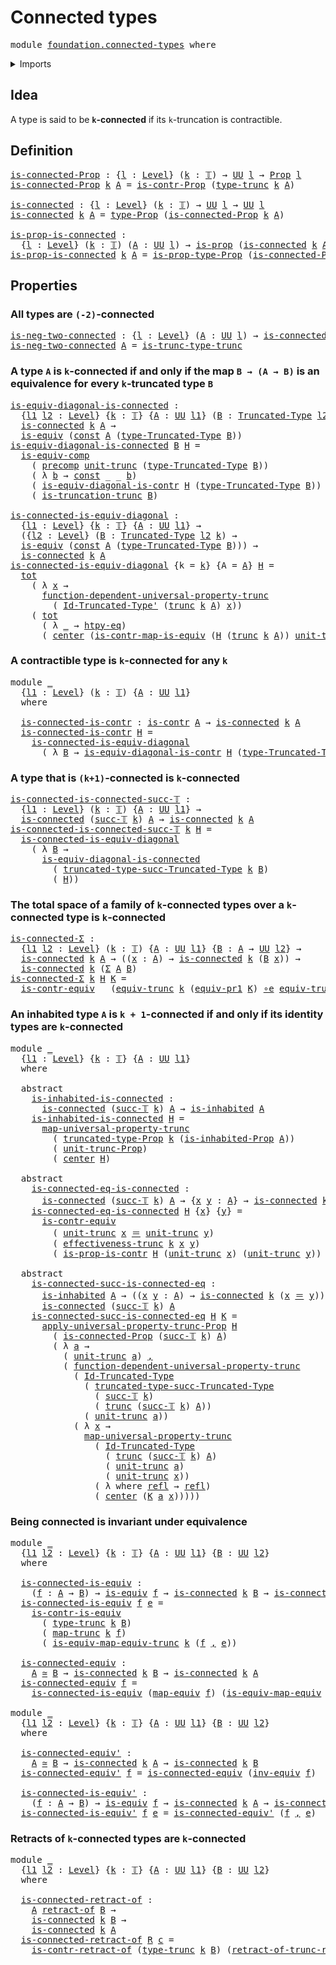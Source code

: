 # Connected types

<pre class="Agda"><a id="28" class="Keyword">module</a> <a id="35" href="foundation.connected-types.html" class="Module">foundation.connected-types</a> <a id="62" class="Keyword">where</a>
</pre>
<details><summary>Imports</summary>

<pre class="Agda"><a id="118" class="Keyword">open</a> <a id="123" class="Keyword">import</a> <a id="130" href="foundation.contractible-types.html" class="Module">foundation.contractible-types</a>
<a id="160" class="Keyword">open</a> <a id="165" class="Keyword">import</a> <a id="172" href="foundation.dependent-pair-types.html" class="Module">foundation.dependent-pair-types</a>
<a id="204" class="Keyword">open</a> <a id="209" class="Keyword">import</a> <a id="216" href="foundation.functoriality-truncation.html" class="Module">foundation.functoriality-truncation</a>
<a id="252" class="Keyword">open</a> <a id="257" class="Keyword">import</a> <a id="264" href="foundation.inhabited-types.html" class="Module">foundation.inhabited-types</a>
<a id="291" class="Keyword">open</a> <a id="296" class="Keyword">import</a> <a id="303" href="foundation.propositional-truncations.html" class="Module">foundation.propositional-truncations</a>
<a id="340" class="Keyword">open</a> <a id="345" class="Keyword">import</a> <a id="352" href="foundation.propositions.html" class="Module">foundation.propositions</a>
<a id="376" class="Keyword">open</a> <a id="381" class="Keyword">import</a> <a id="388" href="foundation.retracts-of-types.html" class="Module">foundation.retracts-of-types</a>
<a id="417" class="Keyword">open</a> <a id="422" class="Keyword">import</a> <a id="429" href="foundation.truncations.html" class="Module">foundation.truncations</a>
<a id="452" class="Keyword">open</a> <a id="457" class="Keyword">import</a> <a id="464" href="foundation.type-arithmetic-dependent-pair-types.html" class="Module">foundation.type-arithmetic-dependent-pair-types</a>
<a id="512" class="Keyword">open</a> <a id="517" class="Keyword">import</a> <a id="524" href="foundation.universe-levels.html" class="Module">foundation.universe-levels</a>

<a id="552" class="Keyword">open</a> <a id="557" class="Keyword">import</a> <a id="564" href="foundation-core.constant-maps.html" class="Module">foundation-core.constant-maps</a>
<a id="594" class="Keyword">open</a> <a id="599" class="Keyword">import</a> <a id="606" href="foundation-core.contractible-maps.html" class="Module">foundation-core.contractible-maps</a>
<a id="640" class="Keyword">open</a> <a id="645" class="Keyword">import</a> <a id="652" href="foundation-core.equivalences.html" class="Module">foundation-core.equivalences</a>
<a id="681" class="Keyword">open</a> <a id="686" class="Keyword">import</a> <a id="693" href="foundation-core.function-extensionality.html" class="Module">foundation-core.function-extensionality</a>
<a id="733" class="Keyword">open</a> <a id="738" class="Keyword">import</a> <a id="745" href="foundation-core.functoriality-dependent-pair-types.html" class="Module">foundation-core.functoriality-dependent-pair-types</a>
<a id="796" class="Keyword">open</a> <a id="801" class="Keyword">import</a> <a id="808" href="foundation-core.identity-types.html" class="Module">foundation-core.identity-types</a>
<a id="839" class="Keyword">open</a> <a id="844" class="Keyword">import</a> <a id="851" href="foundation-core.precomposition-functions.html" class="Module">foundation-core.precomposition-functions</a>
<a id="892" class="Keyword">open</a> <a id="897" class="Keyword">import</a> <a id="904" href="foundation-core.truncated-types.html" class="Module">foundation-core.truncated-types</a>
<a id="936" class="Keyword">open</a> <a id="941" class="Keyword">import</a> <a id="948" href="foundation-core.truncation-levels.html" class="Module">foundation-core.truncation-levels</a>
</pre>
</details>

## Idea

A type is said to be **`k`-connected** if its `k`-truncation is contractible.

## Definition

<pre class="Agda"><a id="is-connected-Prop"></a><a id="1110" href="foundation.connected-types.html#1110" class="Function">is-connected-Prop</a> <a id="1128" class="Symbol">:</a> <a id="1130" class="Symbol">{</a><a id="1131" href="foundation.connected-types.html#1131" class="Bound">l</a> <a id="1133" class="Symbol">:</a> <a id="1135" href="Agda.Primitive.html#742" class="Postulate">Level</a><a id="1140" class="Symbol">}</a> <a id="1142" class="Symbol">(</a><a id="1143" href="foundation.connected-types.html#1143" class="Bound">k</a> <a id="1145" class="Symbol">:</a> <a id="1147" href="foundation-core.truncation-levels.html#521" class="Datatype">𝕋</a><a id="1148" class="Symbol">)</a> <a id="1150" class="Symbol">→</a> <a id="1152" href="Agda.Primitive.html#388" class="Primitive">UU</a> <a id="1155" href="foundation.connected-types.html#1131" class="Bound">l</a> <a id="1157" class="Symbol">→</a> <a id="1159" href="foundation-core.propositions.html#949" class="Function">Prop</a> <a id="1164" href="foundation.connected-types.html#1131" class="Bound">l</a>
<a id="1166" href="foundation.connected-types.html#1110" class="Function">is-connected-Prop</a> <a id="1184" href="foundation.connected-types.html#1184" class="Bound">k</a> <a id="1186" href="foundation.connected-types.html#1186" class="Bound">A</a> <a id="1188" class="Symbol">=</a> <a id="1190" href="foundation.contractible-types.html#972" class="Function">is-contr-Prop</a> <a id="1204" class="Symbol">(</a><a id="1205" href="foundation.truncations.html#1295" class="Postulate">type-trunc</a> <a id="1216" href="foundation.connected-types.html#1184" class="Bound">k</a> <a id="1218" href="foundation.connected-types.html#1186" class="Bound">A</a><a id="1219" class="Symbol">)</a>

<a id="is-connected"></a><a id="1222" href="foundation.connected-types.html#1222" class="Function">is-connected</a> <a id="1235" class="Symbol">:</a> <a id="1237" class="Symbol">{</a><a id="1238" href="foundation.connected-types.html#1238" class="Bound">l</a> <a id="1240" class="Symbol">:</a> <a id="1242" href="Agda.Primitive.html#742" class="Postulate">Level</a><a id="1247" class="Symbol">}</a> <a id="1249" class="Symbol">(</a><a id="1250" href="foundation.connected-types.html#1250" class="Bound">k</a> <a id="1252" class="Symbol">:</a> <a id="1254" href="foundation-core.truncation-levels.html#521" class="Datatype">𝕋</a><a id="1255" class="Symbol">)</a> <a id="1257" class="Symbol">→</a> <a id="1259" href="Agda.Primitive.html#388" class="Primitive">UU</a> <a id="1262" href="foundation.connected-types.html#1238" class="Bound">l</a> <a id="1264" class="Symbol">→</a> <a id="1266" href="Agda.Primitive.html#388" class="Primitive">UU</a> <a id="1269" href="foundation.connected-types.html#1238" class="Bound">l</a>
<a id="1271" href="foundation.connected-types.html#1222" class="Function">is-connected</a> <a id="1284" href="foundation.connected-types.html#1284" class="Bound">k</a> <a id="1286" href="foundation.connected-types.html#1286" class="Bound">A</a> <a id="1288" class="Symbol">=</a> <a id="1290" href="foundation-core.propositions.html#1045" class="Function">type-Prop</a> <a id="1300" class="Symbol">(</a><a id="1301" href="foundation.connected-types.html#1110" class="Function">is-connected-Prop</a> <a id="1319" href="foundation.connected-types.html#1284" class="Bound">k</a> <a id="1321" href="foundation.connected-types.html#1286" class="Bound">A</a><a id="1322" class="Symbol">)</a>

<a id="is-prop-is-connected"></a><a id="1325" href="foundation.connected-types.html#1325" class="Function">is-prop-is-connected</a> <a id="1346" class="Symbol">:</a>
  <a id="1350" class="Symbol">{</a><a id="1351" href="foundation.connected-types.html#1351" class="Bound">l</a> <a id="1353" class="Symbol">:</a> <a id="1355" href="Agda.Primitive.html#742" class="Postulate">Level</a><a id="1360" class="Symbol">}</a> <a id="1362" class="Symbol">(</a><a id="1363" href="foundation.connected-types.html#1363" class="Bound">k</a> <a id="1365" class="Symbol">:</a> <a id="1367" href="foundation-core.truncation-levels.html#521" class="Datatype">𝕋</a><a id="1368" class="Symbol">)</a> <a id="1370" class="Symbol">(</a><a id="1371" href="foundation.connected-types.html#1371" class="Bound">A</a> <a id="1373" class="Symbol">:</a> <a id="1375" href="Agda.Primitive.html#388" class="Primitive">UU</a> <a id="1378" href="foundation.connected-types.html#1351" class="Bound">l</a><a id="1379" class="Symbol">)</a> <a id="1381" class="Symbol">→</a> <a id="1383" href="foundation-core.propositions.html#867" class="Function">is-prop</a> <a id="1391" class="Symbol">(</a><a id="1392" href="foundation.connected-types.html#1222" class="Function">is-connected</a> <a id="1405" href="foundation.connected-types.html#1363" class="Bound">k</a> <a id="1407" href="foundation.connected-types.html#1371" class="Bound">A</a><a id="1408" class="Symbol">)</a>
<a id="1410" href="foundation.connected-types.html#1325" class="Function">is-prop-is-connected</a> <a id="1431" href="foundation.connected-types.html#1431" class="Bound">k</a> <a id="1433" href="foundation.connected-types.html#1433" class="Bound">A</a> <a id="1435" class="Symbol">=</a> <a id="1437" href="foundation-core.propositions.html#1109" class="Function">is-prop-type-Prop</a> <a id="1455" class="Symbol">(</a><a id="1456" href="foundation.connected-types.html#1110" class="Function">is-connected-Prop</a> <a id="1474" href="foundation.connected-types.html#1431" class="Bound">k</a> <a id="1476" href="foundation.connected-types.html#1433" class="Bound">A</a><a id="1477" class="Symbol">)</a>
</pre>
## Properties

### All types are `(-2)`-connected

<pre class="Agda"><a id="is-neg-two-connected"></a><a id="1543" href="foundation.connected-types.html#1543" class="Function">is-neg-two-connected</a> <a id="1564" class="Symbol">:</a> <a id="1566" class="Symbol">{</a><a id="1567" href="foundation.connected-types.html#1567" class="Bound">l</a> <a id="1569" class="Symbol">:</a> <a id="1571" href="Agda.Primitive.html#742" class="Postulate">Level</a><a id="1576" class="Symbol">}</a> <a id="1578" class="Symbol">(</a><a id="1579" href="foundation.connected-types.html#1579" class="Bound">A</a> <a id="1581" class="Symbol">:</a> <a id="1583" href="Agda.Primitive.html#388" class="Primitive">UU</a> <a id="1586" href="foundation.connected-types.html#1567" class="Bound">l</a><a id="1587" class="Symbol">)</a> <a id="1589" class="Symbol">→</a> <a id="1591" href="foundation.connected-types.html#1222" class="Function">is-connected</a> <a id="1604" href="foundation-core.truncation-levels.html#542" class="InductiveConstructor">neg-two-𝕋</a> <a id="1614" href="foundation.connected-types.html#1579" class="Bound">A</a>
<a id="1616" href="foundation.connected-types.html#1543" class="Function">is-neg-two-connected</a> <a id="1637" href="foundation.connected-types.html#1637" class="Bound">A</a> <a id="1639" class="Symbol">=</a> <a id="1641" href="foundation.truncations.html#1355" class="Postulate">is-trunc-type-trunc</a>
</pre>
### A type `A` is `k`-connected if and only if the map `B → (A → B)` is an equivalence for every `k`-truncated type `B`

<pre class="Agda"><a id="is-equiv-diagonal-is-connected"></a><a id="1795" href="foundation.connected-types.html#1795" class="Function">is-equiv-diagonal-is-connected</a> <a id="1826" class="Symbol">:</a>
  <a id="1830" class="Symbol">{</a><a id="1831" href="foundation.connected-types.html#1831" class="Bound">l1</a> <a id="1834" href="foundation.connected-types.html#1834" class="Bound">l2</a> <a id="1837" class="Symbol">:</a> <a id="1839" href="Agda.Primitive.html#742" class="Postulate">Level</a><a id="1844" class="Symbol">}</a> <a id="1846" class="Symbol">{</a><a id="1847" href="foundation.connected-types.html#1847" class="Bound">k</a> <a id="1849" class="Symbol">:</a> <a id="1851" href="foundation-core.truncation-levels.html#521" class="Datatype">𝕋</a><a id="1852" class="Symbol">}</a> <a id="1854" class="Symbol">{</a><a id="1855" href="foundation.connected-types.html#1855" class="Bound">A</a> <a id="1857" class="Symbol">:</a> <a id="1859" href="Agda.Primitive.html#388" class="Primitive">UU</a> <a id="1862" href="foundation.connected-types.html#1831" class="Bound">l1</a><a id="1864" class="Symbol">}</a> <a id="1866" class="Symbol">(</a><a id="1867" href="foundation.connected-types.html#1867" class="Bound">B</a> <a id="1869" class="Symbol">:</a> <a id="1871" href="foundation-core.truncated-types.html#1534" class="Function">Truncated-Type</a> <a id="1886" href="foundation.connected-types.html#1834" class="Bound">l2</a> <a id="1889" href="foundation.connected-types.html#1847" class="Bound">k</a><a id="1890" class="Symbol">)</a> <a id="1892" class="Symbol">→</a>
  <a id="1896" href="foundation.connected-types.html#1222" class="Function">is-connected</a> <a id="1909" href="foundation.connected-types.html#1847" class="Bound">k</a> <a id="1911" href="foundation.connected-types.html#1855" class="Bound">A</a> <a id="1913" class="Symbol">→</a>
  <a id="1917" href="foundation-core.equivalences.html#1647" class="Function">is-equiv</a> <a id="1926" class="Symbol">(</a><a id="1927" href="foundation-core.constant-maps.html#198" class="Function">const</a> <a id="1933" href="foundation.connected-types.html#1855" class="Bound">A</a> <a id="1935" class="Symbol">(</a><a id="1936" href="foundation-core.truncated-types.html#1667" class="Function">type-Truncated-Type</a> <a id="1956" href="foundation.connected-types.html#1867" class="Bound">B</a><a id="1957" class="Symbol">))</a>
<a id="1960" href="foundation.connected-types.html#1795" class="Function">is-equiv-diagonal-is-connected</a> <a id="1991" href="foundation.connected-types.html#1991" class="Bound">B</a> <a id="1993" href="foundation.connected-types.html#1993" class="Bound">H</a> <a id="1995" class="Symbol">=</a>
  <a id="1999" href="foundation-core.equivalences.html#12222" class="Function">is-equiv-comp</a>
    <a id="2017" class="Symbol">(</a> <a id="2019" href="foundation-core.precomposition-functions.html#582" class="Function">precomp</a> <a id="2027" href="foundation.truncations.html#1583" class="Postulate">unit-trunc</a> <a id="2038" class="Symbol">(</a><a id="2039" href="foundation-core.truncated-types.html#1667" class="Function">type-Truncated-Type</a> <a id="2059" href="foundation.connected-types.html#1991" class="Bound">B</a><a id="2060" class="Symbol">))</a>
    <a id="2067" class="Symbol">(</a> <a id="2069" class="Symbol">λ</a> <a id="2071" href="foundation.connected-types.html#2071" class="Bound">b</a> <a id="2073" class="Symbol">→</a> <a id="2075" href="foundation-core.constant-maps.html#198" class="Function">const</a> <a id="2081" class="Symbol">_</a> <a id="2083" class="Symbol">_</a> <a id="2085" href="foundation.connected-types.html#2071" class="Bound">b</a><a id="2086" class="Symbol">)</a>
    <a id="2092" class="Symbol">(</a> <a id="2094" href="foundation.contractible-types.html#5409" class="Function">is-equiv-diagonal-is-contr</a> <a id="2121" href="foundation.connected-types.html#1993" class="Bound">H</a> <a id="2123" class="Symbol">(</a><a id="2124" href="foundation-core.truncated-types.html#1667" class="Function">type-Truncated-Type</a> <a id="2144" href="foundation.connected-types.html#1991" class="Bound">B</a><a id="2145" class="Symbol">))</a>
    <a id="2152" class="Symbol">(</a> <a id="2154" href="foundation.truncations.html#1661" class="Postulate">is-truncation-trunc</a> <a id="2174" href="foundation.connected-types.html#1991" class="Bound">B</a><a id="2175" class="Symbol">)</a>

<a id="is-connected-is-equiv-diagonal"></a><a id="2178" href="foundation.connected-types.html#2178" class="Function">is-connected-is-equiv-diagonal</a> <a id="2209" class="Symbol">:</a>
  <a id="2213" class="Symbol">{</a><a id="2214" href="foundation.connected-types.html#2214" class="Bound">l1</a> <a id="2217" class="Symbol">:</a> <a id="2219" href="Agda.Primitive.html#742" class="Postulate">Level</a><a id="2224" class="Symbol">}</a> <a id="2226" class="Symbol">{</a><a id="2227" href="foundation.connected-types.html#2227" class="Bound">k</a> <a id="2229" class="Symbol">:</a> <a id="2231" href="foundation-core.truncation-levels.html#521" class="Datatype">𝕋</a><a id="2232" class="Symbol">}</a> <a id="2234" class="Symbol">{</a><a id="2235" href="foundation.connected-types.html#2235" class="Bound">A</a> <a id="2237" class="Symbol">:</a> <a id="2239" href="Agda.Primitive.html#388" class="Primitive">UU</a> <a id="2242" href="foundation.connected-types.html#2214" class="Bound">l1</a><a id="2244" class="Symbol">}</a> <a id="2246" class="Symbol">→</a>
  <a id="2250" class="Symbol">({</a><a id="2252" href="foundation.connected-types.html#2252" class="Bound">l2</a> <a id="2255" class="Symbol">:</a> <a id="2257" href="Agda.Primitive.html#742" class="Postulate">Level</a><a id="2262" class="Symbol">}</a> <a id="2264" class="Symbol">(</a><a id="2265" href="foundation.connected-types.html#2265" class="Bound">B</a> <a id="2267" class="Symbol">:</a> <a id="2269" href="foundation-core.truncated-types.html#1534" class="Function">Truncated-Type</a> <a id="2284" href="foundation.connected-types.html#2252" class="Bound">l2</a> <a id="2287" href="foundation.connected-types.html#2227" class="Bound">k</a><a id="2288" class="Symbol">)</a> <a id="2290" class="Symbol">→</a>
  <a id="2294" href="foundation-core.equivalences.html#1647" class="Function">is-equiv</a> <a id="2303" class="Symbol">(</a><a id="2304" href="foundation-core.constant-maps.html#198" class="Function">const</a> <a id="2310" href="foundation.connected-types.html#2235" class="Bound">A</a> <a id="2312" class="Symbol">(</a><a id="2313" href="foundation-core.truncated-types.html#1667" class="Function">type-Truncated-Type</a> <a id="2333" href="foundation.connected-types.html#2265" class="Bound">B</a><a id="2334" class="Symbol">)))</a> <a id="2338" class="Symbol">→</a>
  <a id="2342" href="foundation.connected-types.html#1222" class="Function">is-connected</a> <a id="2355" href="foundation.connected-types.html#2227" class="Bound">k</a> <a id="2357" href="foundation.connected-types.html#2235" class="Bound">A</a>
<a id="2359" href="foundation.connected-types.html#2178" class="Function">is-connected-is-equiv-diagonal</a> <a id="2390" class="Symbol">{</a><a id="2391" class="Argument">k</a> <a id="2393" class="Symbol">=</a> <a id="2395" href="foundation.connected-types.html#2395" class="Bound">k</a><a id="2396" class="Symbol">}</a> <a id="2398" class="Symbol">{</a><a id="2399" class="Argument">A</a> <a id="2401" class="Symbol">=</a> <a id="2403" href="foundation.connected-types.html#2403" class="Bound">A</a><a id="2404" class="Symbol">}</a> <a id="2406" href="foundation.connected-types.html#2406" class="Bound">H</a> <a id="2408" class="Symbol">=</a>
  <a id="2412" href="foundation-core.functoriality-dependent-pair-types.html#1478" class="Function">tot</a>
    <a id="2420" class="Symbol">(</a> <a id="2422" class="Symbol">λ</a> <a id="2424" href="foundation.connected-types.html#2424" class="Bound">x</a> <a id="2426" class="Symbol">→</a>
      <a id="2434" href="foundation.truncations.html#5063" class="Function">function-dependent-universal-property-trunc</a>
        <a id="2486" class="Symbol">(</a> <a id="2488" href="foundation-core.truncated-types.html#3255" class="Function">Id-Truncated-Type&#39;</a> <a id="2507" class="Symbol">(</a><a id="2508" href="foundation.truncations.html#1443" class="Function">trunc</a> <a id="2514" href="foundation.connected-types.html#2395" class="Bound">k</a> <a id="2516" href="foundation.connected-types.html#2403" class="Bound">A</a><a id="2517" class="Symbol">)</a> <a id="2519" href="foundation.connected-types.html#2424" class="Bound">x</a><a id="2520" class="Symbol">))</a>
    <a id="2527" class="Symbol">(</a> <a id="2529" href="foundation-core.functoriality-dependent-pair-types.html#1478" class="Function">tot</a>
      <a id="2539" class="Symbol">(</a> <a id="2541" class="Symbol">λ</a> <a id="2543" href="foundation.connected-types.html#2543" class="Bound">_</a> <a id="2545" class="Symbol">→</a> <a id="2547" href="foundation-core.function-extensionality.html#1416" class="Function">htpy-eq</a><a id="2554" class="Symbol">)</a>
      <a id="2562" class="Symbol">(</a> <a id="2564" href="foundation-core.contractible-types.html#947" class="Function">center</a> <a id="2571" class="Symbol">(</a><a id="2572" href="foundation-core.contractible-maps.html#3534" class="Function">is-contr-map-is-equiv</a> <a id="2594" class="Symbol">(</a><a id="2595" href="foundation.connected-types.html#2406" class="Bound">H</a> <a id="2597" class="Symbol">(</a><a id="2598" href="foundation.truncations.html#1443" class="Function">trunc</a> <a id="2604" href="foundation.connected-types.html#2395" class="Bound">k</a> <a id="2606" href="foundation.connected-types.html#2403" class="Bound">A</a><a id="2607" class="Symbol">))</a> <a id="2610" href="foundation.truncations.html#1583" class="Postulate">unit-trunc</a><a id="2620" class="Symbol">)))</a>
</pre>
### A contractible type is `k`-connected for any `k`

<pre class="Agda"><a id="2691" class="Keyword">module</a> <a id="2698" href="foundation.connected-types.html#2698" class="Module">_</a>
  <a id="2702" class="Symbol">{</a><a id="2703" href="foundation.connected-types.html#2703" class="Bound">l1</a> <a id="2706" class="Symbol">:</a> <a id="2708" href="Agda.Primitive.html#742" class="Postulate">Level</a><a id="2713" class="Symbol">}</a> <a id="2715" class="Symbol">(</a><a id="2716" href="foundation.connected-types.html#2716" class="Bound">k</a> <a id="2718" class="Symbol">:</a> <a id="2720" href="foundation-core.truncation-levels.html#521" class="Datatype">𝕋</a><a id="2721" class="Symbol">)</a> <a id="2723" class="Symbol">{</a><a id="2724" href="foundation.connected-types.html#2724" class="Bound">A</a> <a id="2726" class="Symbol">:</a> <a id="2728" href="Agda.Primitive.html#388" class="Primitive">UU</a> <a id="2731" href="foundation.connected-types.html#2703" class="Bound">l1</a><a id="2733" class="Symbol">}</a>
  <a id="2737" class="Keyword">where</a>

  <a id="2746" href="foundation.connected-types.html#2746" class="Function">is-connected-is-contr</a> <a id="2768" class="Symbol">:</a> <a id="2770" href="foundation-core.contractible-types.html#855" class="Function">is-contr</a> <a id="2779" href="foundation.connected-types.html#2724" class="Bound">A</a> <a id="2781" class="Symbol">→</a> <a id="2783" href="foundation.connected-types.html#1222" class="Function">is-connected</a> <a id="2796" href="foundation.connected-types.html#2716" class="Bound">k</a> <a id="2798" href="foundation.connected-types.html#2724" class="Bound">A</a>
  <a id="2802" href="foundation.connected-types.html#2746" class="Function">is-connected-is-contr</a> <a id="2824" href="foundation.connected-types.html#2824" class="Bound">H</a> <a id="2826" class="Symbol">=</a>
    <a id="2832" href="foundation.connected-types.html#2178" class="Function">is-connected-is-equiv-diagonal</a>
      <a id="2869" class="Symbol">(</a> <a id="2871" class="Symbol">λ</a> <a id="2873" href="foundation.connected-types.html#2873" class="Bound">B</a> <a id="2875" class="Symbol">→</a> <a id="2877" href="foundation.contractible-types.html#5409" class="Function">is-equiv-diagonal-is-contr</a> <a id="2904" href="foundation.connected-types.html#2824" class="Bound">H</a> <a id="2906" class="Symbol">(</a><a id="2907" href="foundation-core.truncated-types.html#1667" class="Function">type-Truncated-Type</a> <a id="2927" href="foundation.connected-types.html#2873" class="Bound">B</a><a id="2928" class="Symbol">))</a>
</pre>
### A type that is `(k+1)`-connected is `k`-connected

<pre class="Agda"><a id="is-connected-is-connected-succ-𝕋"></a><a id="2999" href="foundation.connected-types.html#2999" class="Function">is-connected-is-connected-succ-𝕋</a> <a id="3032" class="Symbol">:</a>
  <a id="3036" class="Symbol">{</a><a id="3037" href="foundation.connected-types.html#3037" class="Bound">l1</a> <a id="3040" class="Symbol">:</a> <a id="3042" href="Agda.Primitive.html#742" class="Postulate">Level</a><a id="3047" class="Symbol">}</a> <a id="3049" class="Symbol">(</a><a id="3050" href="foundation.connected-types.html#3050" class="Bound">k</a> <a id="3052" class="Symbol">:</a> <a id="3054" href="foundation-core.truncation-levels.html#521" class="Datatype">𝕋</a><a id="3055" class="Symbol">)</a> <a id="3057" class="Symbol">{</a><a id="3058" href="foundation.connected-types.html#3058" class="Bound">A</a> <a id="3060" class="Symbol">:</a> <a id="3062" href="Agda.Primitive.html#388" class="Primitive">UU</a> <a id="3065" href="foundation.connected-types.html#3037" class="Bound">l1</a><a id="3067" class="Symbol">}</a> <a id="3069" class="Symbol">→</a>
  <a id="3073" href="foundation.connected-types.html#1222" class="Function">is-connected</a> <a id="3086" class="Symbol">(</a><a id="3087" href="foundation-core.truncation-levels.html#558" class="InductiveConstructor">succ-𝕋</a> <a id="3094" href="foundation.connected-types.html#3050" class="Bound">k</a><a id="3095" class="Symbol">)</a> <a id="3097" href="foundation.connected-types.html#3058" class="Bound">A</a> <a id="3099" class="Symbol">→</a> <a id="3101" href="foundation.connected-types.html#1222" class="Function">is-connected</a> <a id="3114" href="foundation.connected-types.html#3050" class="Bound">k</a> <a id="3116" href="foundation.connected-types.html#3058" class="Bound">A</a>
<a id="3118" href="foundation.connected-types.html#2999" class="Function">is-connected-is-connected-succ-𝕋</a> <a id="3151" href="foundation.connected-types.html#3151" class="Bound">k</a> <a id="3153" href="foundation.connected-types.html#3153" class="Bound">H</a> <a id="3155" class="Symbol">=</a>
  <a id="3159" href="foundation.connected-types.html#2178" class="Function">is-connected-is-equiv-diagonal</a>
    <a id="3194" class="Symbol">(</a> <a id="3196" class="Symbol">λ</a> <a id="3198" href="foundation.connected-types.html#3198" class="Bound">B</a> <a id="3200" class="Symbol">→</a>
      <a id="3208" href="foundation.connected-types.html#1795" class="Function">is-equiv-diagonal-is-connected</a>
        <a id="3247" class="Symbol">(</a> <a id="3249" href="foundation-core.truncated-types.html#2293" class="Function">truncated-type-succ-Truncated-Type</a> <a id="3284" href="foundation.connected-types.html#3151" class="Bound">k</a> <a id="3286" href="foundation.connected-types.html#3198" class="Bound">B</a><a id="3287" class="Symbol">)</a>
        <a id="3297" class="Symbol">(</a> <a id="3299" href="foundation.connected-types.html#3153" class="Bound">H</a><a id="3300" class="Symbol">))</a>
</pre>
### The total space of a family of `k`-connected types over a `k`-connected type is `k`-connected

<pre class="Agda"><a id="is-connected-Σ"></a><a id="3415" href="foundation.connected-types.html#3415" class="Function">is-connected-Σ</a> <a id="3430" class="Symbol">:</a>
  <a id="3434" class="Symbol">{</a><a id="3435" href="foundation.connected-types.html#3435" class="Bound">l1</a> <a id="3438" href="foundation.connected-types.html#3438" class="Bound">l2</a> <a id="3441" class="Symbol">:</a> <a id="3443" href="Agda.Primitive.html#742" class="Postulate">Level</a><a id="3448" class="Symbol">}</a> <a id="3450" class="Symbol">(</a><a id="3451" href="foundation.connected-types.html#3451" class="Bound">k</a> <a id="3453" class="Symbol">:</a> <a id="3455" href="foundation-core.truncation-levels.html#521" class="Datatype">𝕋</a><a id="3456" class="Symbol">)</a> <a id="3458" class="Symbol">{</a><a id="3459" href="foundation.connected-types.html#3459" class="Bound">A</a> <a id="3461" class="Symbol">:</a> <a id="3463" href="Agda.Primitive.html#388" class="Primitive">UU</a> <a id="3466" href="foundation.connected-types.html#3435" class="Bound">l1</a><a id="3468" class="Symbol">}</a> <a id="3470" class="Symbol">{</a><a id="3471" href="foundation.connected-types.html#3471" class="Bound">B</a> <a id="3473" class="Symbol">:</a> <a id="3475" href="foundation.connected-types.html#3459" class="Bound">A</a> <a id="3477" class="Symbol">→</a> <a id="3479" href="Agda.Primitive.html#388" class="Primitive">UU</a> <a id="3482" href="foundation.connected-types.html#3438" class="Bound">l2</a><a id="3484" class="Symbol">}</a> <a id="3486" class="Symbol">→</a>
  <a id="3490" href="foundation.connected-types.html#1222" class="Function">is-connected</a> <a id="3503" href="foundation.connected-types.html#3451" class="Bound">k</a> <a id="3505" href="foundation.connected-types.html#3459" class="Bound">A</a> <a id="3507" class="Symbol">→</a> <a id="3509" class="Symbol">((</a><a id="3511" href="foundation.connected-types.html#3511" class="Bound">x</a> <a id="3513" class="Symbol">:</a> <a id="3515" href="foundation.connected-types.html#3459" class="Bound">A</a><a id="3516" class="Symbol">)</a> <a id="3518" class="Symbol">→</a> <a id="3520" href="foundation.connected-types.html#1222" class="Function">is-connected</a> <a id="3533" href="foundation.connected-types.html#3451" class="Bound">k</a> <a id="3535" class="Symbol">(</a><a id="3536" href="foundation.connected-types.html#3471" class="Bound">B</a> <a id="3538" href="foundation.connected-types.html#3511" class="Bound">x</a><a id="3539" class="Symbol">))</a> <a id="3542" class="Symbol">→</a>
  <a id="3546" href="foundation.connected-types.html#1222" class="Function">is-connected</a> <a id="3559" href="foundation.connected-types.html#3451" class="Bound">k</a> <a id="3561" class="Symbol">(</a><a id="3562" href="foundation.dependent-pair-types.html#505" class="Record">Σ</a> <a id="3564" href="foundation.connected-types.html#3459" class="Bound">A</a> <a id="3566" href="foundation.connected-types.html#3471" class="Bound">B</a><a id="3567" class="Symbol">)</a>
<a id="3569" href="foundation.connected-types.html#3415" class="Function">is-connected-Σ</a> <a id="3584" href="foundation.connected-types.html#3584" class="Bound">k</a> <a id="3586" href="foundation.connected-types.html#3586" class="Bound">H</a> <a id="3588" href="foundation.connected-types.html#3588" class="Bound">K</a> <a id="3590" class="Symbol">=</a>
  <a id="3594" href="foundation-core.contractible-types.html#3616" class="Function">is-contr-equiv</a> <a id="3609" class="Symbol">_</a> <a id="3611" class="Symbol">(</a><a id="3612" href="foundation.functoriality-truncation.html#3951" class="Function">equiv-trunc</a> <a id="3624" href="foundation.connected-types.html#3584" class="Bound">k</a> <a id="3626" class="Symbol">(</a><a id="3627" href="foundation.type-arithmetic-dependent-pair-types.html#3673" class="Function">equiv-pr1</a> <a id="3637" href="foundation.connected-types.html#3588" class="Bound">K</a><a id="3638" class="Symbol">)</a> <a id="3640" href="foundation-core.equivalences.html#12664" class="Function Operator">∘e</a> <a id="3643" href="foundation.truncations.html#18410" class="Function">equiv-trunc-Σ</a> <a id="3657" href="foundation.connected-types.html#3584" class="Bound">k</a><a id="3658" class="Symbol">)</a> <a id="3660" href="foundation.connected-types.html#3586" class="Bound">H</a>
</pre>
### An inhabited type `A` is `k + 1`-connected if and only if its identity types are `k`-connected

<pre class="Agda"><a id="3775" class="Keyword">module</a> <a id="3782" href="foundation.connected-types.html#3782" class="Module">_</a>
  <a id="3786" class="Symbol">{</a><a id="3787" href="foundation.connected-types.html#3787" class="Bound">l1</a> <a id="3790" class="Symbol">:</a> <a id="3792" href="Agda.Primitive.html#742" class="Postulate">Level</a><a id="3797" class="Symbol">}</a> <a id="3799" class="Symbol">{</a><a id="3800" href="foundation.connected-types.html#3800" class="Bound">k</a> <a id="3802" class="Symbol">:</a> <a id="3804" href="foundation-core.truncation-levels.html#521" class="Datatype">𝕋</a><a id="3805" class="Symbol">}</a> <a id="3807" class="Symbol">{</a><a id="3808" href="foundation.connected-types.html#3808" class="Bound">A</a> <a id="3810" class="Symbol">:</a> <a id="3812" href="Agda.Primitive.html#388" class="Primitive">UU</a> <a id="3815" href="foundation.connected-types.html#3787" class="Bound">l1</a><a id="3817" class="Symbol">}</a>
  <a id="3821" class="Keyword">where</a>

  <a id="3830" class="Keyword">abstract</a>
    <a id="3843" href="foundation.connected-types.html#3843" class="Function">is-inhabited-is-connected</a> <a id="3869" class="Symbol">:</a>
      <a id="3877" href="foundation.connected-types.html#1222" class="Function">is-connected</a> <a id="3890" class="Symbol">(</a><a id="3891" href="foundation-core.truncation-levels.html#558" class="InductiveConstructor">succ-𝕋</a> <a id="3898" href="foundation.connected-types.html#3800" class="Bound">k</a><a id="3899" class="Symbol">)</a> <a id="3901" href="foundation.connected-types.html#3808" class="Bound">A</a> <a id="3903" class="Symbol">→</a> <a id="3905" href="foundation.inhabited-types.html#1200" class="Function">is-inhabited</a> <a id="3918" href="foundation.connected-types.html#3808" class="Bound">A</a>
    <a id="3924" href="foundation.connected-types.html#3843" class="Function">is-inhabited-is-connected</a> <a id="3950" href="foundation.connected-types.html#3950" class="Bound">H</a> <a id="3952" class="Symbol">=</a>
      <a id="3960" href="foundation.truncations.html#2874" class="Function">map-universal-property-trunc</a>
        <a id="3997" class="Symbol">(</a> <a id="3999" href="foundation.propositions.html#763" class="Function">truncated-type-Prop</a> <a id="4019" href="foundation.connected-types.html#3800" class="Bound">k</a> <a id="4021" class="Symbol">(</a><a id="4022" href="foundation.inhabited-types.html#1116" class="Function">is-inhabited-Prop</a> <a id="4040" href="foundation.connected-types.html#3808" class="Bound">A</a><a id="4041" class="Symbol">))</a>
        <a id="4052" class="Symbol">(</a> <a id="4054" href="foundation.propositional-truncations.html#1467" class="Function">unit-trunc-Prop</a><a id="4069" class="Symbol">)</a>
        <a id="4079" class="Symbol">(</a> <a id="4081" href="foundation-core.contractible-types.html#947" class="Function">center</a> <a id="4088" href="foundation.connected-types.html#3950" class="Bound">H</a><a id="4089" class="Symbol">)</a>

  <a id="4094" class="Keyword">abstract</a>
    <a id="4107" href="foundation.connected-types.html#4107" class="Function">is-connected-eq-is-connected</a> <a id="4136" class="Symbol">:</a>
      <a id="4144" href="foundation.connected-types.html#1222" class="Function">is-connected</a> <a id="4157" class="Symbol">(</a><a id="4158" href="foundation-core.truncation-levels.html#558" class="InductiveConstructor">succ-𝕋</a> <a id="4165" href="foundation.connected-types.html#3800" class="Bound">k</a><a id="4166" class="Symbol">)</a> <a id="4168" href="foundation.connected-types.html#3808" class="Bound">A</a> <a id="4170" class="Symbol">→</a> <a id="4172" class="Symbol">{</a><a id="4173" href="foundation.connected-types.html#4173" class="Bound">x</a> <a id="4175" href="foundation.connected-types.html#4175" class="Bound">y</a> <a id="4177" class="Symbol">:</a> <a id="4179" href="foundation.connected-types.html#3808" class="Bound">A</a><a id="4180" class="Symbol">}</a> <a id="4182" class="Symbol">→</a> <a id="4184" href="foundation.connected-types.html#1222" class="Function">is-connected</a> <a id="4197" href="foundation.connected-types.html#3800" class="Bound">k</a> <a id="4199" class="Symbol">(</a><a id="4200" href="foundation.connected-types.html#4173" class="Bound">x</a> <a id="4202" href="foundation-core.identity-types.html#1953" class="Function Operator">＝</a> <a id="4204" href="foundation.connected-types.html#4175" class="Bound">y</a><a id="4205" class="Symbol">)</a>
    <a id="4211" href="foundation.connected-types.html#4107" class="Function">is-connected-eq-is-connected</a> <a id="4240" href="foundation.connected-types.html#4240" class="Bound">H</a> <a id="4242" class="Symbol">{</a><a id="4243" href="foundation.connected-types.html#4243" class="Bound">x</a><a id="4244" class="Symbol">}</a> <a id="4246" class="Symbol">{</a><a id="4247" href="foundation.connected-types.html#4247" class="Bound">y</a><a id="4248" class="Symbol">}</a> <a id="4250" class="Symbol">=</a>
      <a id="4258" href="foundation-core.contractible-types.html#3616" class="Function">is-contr-equiv</a>
        <a id="4281" class="Symbol">(</a> <a id="4283" href="foundation.truncations.html#1583" class="Postulate">unit-trunc</a> <a id="4294" href="foundation.connected-types.html#4243" class="Bound">x</a> <a id="4296" href="foundation-core.identity-types.html#1953" class="Function Operator">＝</a> <a id="4298" href="foundation.truncations.html#1583" class="Postulate">unit-trunc</a> <a id="4309" href="foundation.connected-types.html#4247" class="Bound">y</a><a id="4310" class="Symbol">)</a>
        <a id="4320" class="Symbol">(</a> <a id="4322" href="foundation.truncations.html#15033" class="Function">effectiveness-trunc</a> <a id="4342" href="foundation.connected-types.html#3800" class="Bound">k</a> <a id="4344" href="foundation.connected-types.html#4243" class="Bound">x</a> <a id="4346" href="foundation.connected-types.html#4247" class="Bound">y</a><a id="4347" class="Symbol">)</a>
        <a id="4357" class="Symbol">(</a> <a id="4359" href="foundation-core.contractible-types.html#8308" class="Function">is-prop-is-contr</a> <a id="4376" href="foundation.connected-types.html#4240" class="Bound">H</a> <a id="4378" class="Symbol">(</a><a id="4379" href="foundation.truncations.html#1583" class="Postulate">unit-trunc</a> <a id="4390" href="foundation.connected-types.html#4243" class="Bound">x</a><a id="4391" class="Symbol">)</a> <a id="4393" class="Symbol">(</a><a id="4394" href="foundation.truncations.html#1583" class="Postulate">unit-trunc</a> <a id="4405" href="foundation.connected-types.html#4247" class="Bound">y</a><a id="4406" class="Symbol">))</a>

  <a id="4412" class="Keyword">abstract</a>
    <a id="4425" href="foundation.connected-types.html#4425" class="Function">is-connected-succ-is-connected-eq</a> <a id="4459" class="Symbol">:</a>
      <a id="4467" href="foundation.inhabited-types.html#1200" class="Function">is-inhabited</a> <a id="4480" href="foundation.connected-types.html#3808" class="Bound">A</a> <a id="4482" class="Symbol">→</a> <a id="4484" class="Symbol">((</a><a id="4486" href="foundation.connected-types.html#4486" class="Bound">x</a> <a id="4488" href="foundation.connected-types.html#4488" class="Bound">y</a> <a id="4490" class="Symbol">:</a> <a id="4492" href="foundation.connected-types.html#3808" class="Bound">A</a><a id="4493" class="Symbol">)</a> <a id="4495" class="Symbol">→</a> <a id="4497" href="foundation.connected-types.html#1222" class="Function">is-connected</a> <a id="4510" href="foundation.connected-types.html#3800" class="Bound">k</a> <a id="4512" class="Symbol">(</a><a id="4513" href="foundation.connected-types.html#4486" class="Bound">x</a> <a id="4515" href="foundation-core.identity-types.html#1953" class="Function Operator">＝</a> <a id="4517" href="foundation.connected-types.html#4488" class="Bound">y</a><a id="4518" class="Symbol">))</a> <a id="4521" class="Symbol">→</a>
      <a id="4529" href="foundation.connected-types.html#1222" class="Function">is-connected</a> <a id="4542" class="Symbol">(</a><a id="4543" href="foundation-core.truncation-levels.html#558" class="InductiveConstructor">succ-𝕋</a> <a id="4550" href="foundation.connected-types.html#3800" class="Bound">k</a><a id="4551" class="Symbol">)</a> <a id="4553" href="foundation.connected-types.html#3808" class="Bound">A</a>
    <a id="4559" href="foundation.connected-types.html#4425" class="Function">is-connected-succ-is-connected-eq</a> <a id="4593" href="foundation.connected-types.html#4593" class="Bound">H</a> <a id="4595" href="foundation.connected-types.html#4595" class="Bound">K</a> <a id="4597" class="Symbol">=</a>
      <a id="4605" href="foundation.propositional-truncations.html#4944" class="Function">apply-universal-property-trunc-Prop</a> <a id="4641" href="foundation.connected-types.html#4593" class="Bound">H</a>
        <a id="4651" class="Symbol">(</a> <a id="4653" href="foundation.connected-types.html#1110" class="Function">is-connected-Prop</a> <a id="4671" class="Symbol">(</a><a id="4672" href="foundation-core.truncation-levels.html#558" class="InductiveConstructor">succ-𝕋</a> <a id="4679" href="foundation.connected-types.html#3800" class="Bound">k</a><a id="4680" class="Symbol">)</a> <a id="4682" href="foundation.connected-types.html#3808" class="Bound">A</a><a id="4683" class="Symbol">)</a>
        <a id="4693" class="Symbol">(</a> <a id="4695" class="Symbol">λ</a> <a id="4697" href="foundation.connected-types.html#4697" class="Bound">a</a> <a id="4699" class="Symbol">→</a>
          <a id="4711" class="Symbol">(</a> <a id="4713" href="foundation.truncations.html#1583" class="Postulate">unit-trunc</a> <a id="4724" href="foundation.connected-types.html#4697" class="Bound">a</a><a id="4725" class="Symbol">)</a> <a id="4727" href="foundation.dependent-pair-types.html#689" class="InductiveConstructor Operator">,</a>
          <a id="4739" class="Symbol">(</a> <a id="4741" href="foundation.truncations.html#5063" class="Function">function-dependent-universal-property-trunc</a>
            <a id="4797" class="Symbol">(</a> <a id="4799" href="foundation-core.truncated-types.html#3016" class="Function">Id-Truncated-Type</a>
              <a id="4831" class="Symbol">(</a> <a id="4833" href="foundation-core.truncated-types.html#2293" class="Function">truncated-type-succ-Truncated-Type</a>
                <a id="4884" class="Symbol">(</a> <a id="4886" href="foundation-core.truncation-levels.html#558" class="InductiveConstructor">succ-𝕋</a> <a id="4893" href="foundation.connected-types.html#3800" class="Bound">k</a><a id="4894" class="Symbol">)</a>
                <a id="4912" class="Symbol">(</a> <a id="4914" href="foundation.truncations.html#1443" class="Function">trunc</a> <a id="4920" class="Symbol">(</a><a id="4921" href="foundation-core.truncation-levels.html#558" class="InductiveConstructor">succ-𝕋</a> <a id="4928" href="foundation.connected-types.html#3800" class="Bound">k</a><a id="4929" class="Symbol">)</a> <a id="4931" href="foundation.connected-types.html#3808" class="Bound">A</a><a id="4932" class="Symbol">))</a>
              <a id="4949" class="Symbol">(</a> <a id="4951" href="foundation.truncations.html#1583" class="Postulate">unit-trunc</a> <a id="4962" href="foundation.connected-types.html#4697" class="Bound">a</a><a id="4963" class="Symbol">))</a>
            <a id="4978" class="Symbol">(</a> <a id="4980" class="Symbol">λ</a> <a id="4982" href="foundation.connected-types.html#4982" class="Bound">x</a> <a id="4984" class="Symbol">→</a>
              <a id="5000" href="foundation.truncations.html#2874" class="Function">map-universal-property-trunc</a>
                <a id="5045" class="Symbol">(</a> <a id="5047" href="foundation-core.truncated-types.html#3016" class="Function">Id-Truncated-Type</a>
                  <a id="5083" class="Symbol">(</a> <a id="5085" href="foundation.truncations.html#1443" class="Function">trunc</a> <a id="5091" class="Symbol">(</a><a id="5092" href="foundation-core.truncation-levels.html#558" class="InductiveConstructor">succ-𝕋</a> <a id="5099" href="foundation.connected-types.html#3800" class="Bound">k</a><a id="5100" class="Symbol">)</a> <a id="5102" href="foundation.connected-types.html#3808" class="Bound">A</a><a id="5103" class="Symbol">)</a>
                  <a id="5123" class="Symbol">(</a> <a id="5125" href="foundation.truncations.html#1583" class="Postulate">unit-trunc</a> <a id="5136" href="foundation.connected-types.html#4697" class="Bound">a</a><a id="5137" class="Symbol">)</a>
                  <a id="5157" class="Symbol">(</a> <a id="5159" href="foundation.truncations.html#1583" class="Postulate">unit-trunc</a> <a id="5170" href="foundation.connected-types.html#4982" class="Bound">x</a><a id="5171" class="Symbol">))</a>
                <a id="5190" class="Symbol">(</a> <a id="5192" class="Symbol">λ</a> <a id="5194" class="Keyword">where</a> <a id="5200" href="foundation-core.identity-types.html#1922" class="InductiveConstructor">refl</a> <a id="5205" class="Symbol">→</a> <a id="5207" href="foundation-core.identity-types.html#1922" class="InductiveConstructor">refl</a><a id="5211" class="Symbol">)</a>
                <a id="5229" class="Symbol">(</a> <a id="5231" href="foundation-core.contractible-types.html#947" class="Function">center</a> <a id="5238" class="Symbol">(</a><a id="5239" href="foundation.connected-types.html#4595" class="Bound">K</a> <a id="5241" href="foundation.connected-types.html#4697" class="Bound">a</a> <a id="5243" href="foundation.connected-types.html#4982" class="Bound">x</a><a id="5244" class="Symbol">)))))</a>
</pre>
### Being connected is invariant under equivalence

<pre class="Agda"><a id="5315" class="Keyword">module</a> <a id="5322" href="foundation.connected-types.html#5322" class="Module">_</a>
  <a id="5326" class="Symbol">{</a><a id="5327" href="foundation.connected-types.html#5327" class="Bound">l1</a> <a id="5330" href="foundation.connected-types.html#5330" class="Bound">l2</a> <a id="5333" class="Symbol">:</a> <a id="5335" href="Agda.Primitive.html#742" class="Postulate">Level</a><a id="5340" class="Symbol">}</a> <a id="5342" class="Symbol">{</a><a id="5343" href="foundation.connected-types.html#5343" class="Bound">k</a> <a id="5345" class="Symbol">:</a> <a id="5347" href="foundation-core.truncation-levels.html#521" class="Datatype">𝕋</a><a id="5348" class="Symbol">}</a> <a id="5350" class="Symbol">{</a><a id="5351" href="foundation.connected-types.html#5351" class="Bound">A</a> <a id="5353" class="Symbol">:</a> <a id="5355" href="Agda.Primitive.html#388" class="Primitive">UU</a> <a id="5358" href="foundation.connected-types.html#5327" class="Bound">l1</a><a id="5360" class="Symbol">}</a> <a id="5362" class="Symbol">{</a><a id="5363" href="foundation.connected-types.html#5363" class="Bound">B</a> <a id="5365" class="Symbol">:</a> <a id="5367" href="Agda.Primitive.html#388" class="Primitive">UU</a> <a id="5370" href="foundation.connected-types.html#5330" class="Bound">l2</a><a id="5372" class="Symbol">}</a>
  <a id="5376" class="Keyword">where</a>

  <a id="5385" href="foundation.connected-types.html#5385" class="Function">is-connected-is-equiv</a> <a id="5407" class="Symbol">:</a>
    <a id="5413" class="Symbol">(</a><a id="5414" href="foundation.connected-types.html#5414" class="Bound">f</a> <a id="5416" class="Symbol">:</a> <a id="5418" href="foundation.connected-types.html#5351" class="Bound">A</a> <a id="5420" class="Symbol">→</a> <a id="5422" href="foundation.connected-types.html#5363" class="Bound">B</a><a id="5423" class="Symbol">)</a> <a id="5425" class="Symbol">→</a> <a id="5427" href="foundation-core.equivalences.html#1647" class="Function">is-equiv</a> <a id="5436" href="foundation.connected-types.html#5414" class="Bound">f</a> <a id="5438" class="Symbol">→</a> <a id="5440" href="foundation.connected-types.html#1222" class="Function">is-connected</a> <a id="5453" href="foundation.connected-types.html#5343" class="Bound">k</a> <a id="5455" href="foundation.connected-types.html#5363" class="Bound">B</a> <a id="5457" class="Symbol">→</a> <a id="5459" href="foundation.connected-types.html#1222" class="Function">is-connected</a> <a id="5472" href="foundation.connected-types.html#5343" class="Bound">k</a> <a id="5474" href="foundation.connected-types.html#5351" class="Bound">A</a>
  <a id="5478" href="foundation.connected-types.html#5385" class="Function">is-connected-is-equiv</a> <a id="5500" href="foundation.connected-types.html#5500" class="Bound">f</a> <a id="5502" href="foundation.connected-types.html#5502" class="Bound">e</a> <a id="5504" class="Symbol">=</a>
    <a id="5510" href="foundation-core.contractible-types.html#3321" class="Function">is-contr-is-equiv</a>
      <a id="5534" class="Symbol">(</a> <a id="5536" href="foundation.truncations.html#1295" class="Postulate">type-trunc</a> <a id="5547" href="foundation.connected-types.html#5343" class="Bound">k</a> <a id="5549" href="foundation.connected-types.html#5363" class="Bound">B</a><a id="5550" class="Symbol">)</a>
      <a id="5558" class="Symbol">(</a> <a id="5560" href="foundation.functoriality-truncation.html#1337" class="Function">map-trunc</a> <a id="5570" href="foundation.connected-types.html#5343" class="Bound">k</a> <a id="5572" href="foundation.connected-types.html#5500" class="Bound">f</a><a id="5573" class="Symbol">)</a>
      <a id="5581" class="Symbol">(</a> <a id="5583" href="foundation.functoriality-truncation.html#3488" class="Function">is-equiv-map-equiv-trunc</a> <a id="5608" href="foundation.connected-types.html#5343" class="Bound">k</a> <a id="5610" class="Symbol">(</a><a id="5611" href="foundation.connected-types.html#5500" class="Bound">f</a> <a id="5613" href="foundation.dependent-pair-types.html#689" class="InductiveConstructor Operator">,</a> <a id="5615" href="foundation.connected-types.html#5502" class="Bound">e</a><a id="5616" class="Symbol">))</a>

  <a id="5622" href="foundation.connected-types.html#5622" class="Function">is-connected-equiv</a> <a id="5641" class="Symbol">:</a>
    <a id="5647" href="foundation.connected-types.html#5351" class="Bound">A</a> <a id="5649" href="foundation-core.equivalences.html#2669" class="Function Operator">≃</a> <a id="5651" href="foundation.connected-types.html#5363" class="Bound">B</a> <a id="5653" class="Symbol">→</a> <a id="5655" href="foundation.connected-types.html#1222" class="Function">is-connected</a> <a id="5668" href="foundation.connected-types.html#5343" class="Bound">k</a> <a id="5670" href="foundation.connected-types.html#5363" class="Bound">B</a> <a id="5672" class="Symbol">→</a> <a id="5674" href="foundation.connected-types.html#1222" class="Function">is-connected</a> <a id="5687" href="foundation.connected-types.html#5343" class="Bound">k</a> <a id="5689" href="foundation.connected-types.html#5351" class="Bound">A</a>
  <a id="5693" href="foundation.connected-types.html#5622" class="Function">is-connected-equiv</a> <a id="5712" href="foundation.connected-types.html#5712" class="Bound">f</a> <a id="5714" class="Symbol">=</a>
    <a id="5720" href="foundation.connected-types.html#5385" class="Function">is-connected-is-equiv</a> <a id="5742" class="Symbol">(</a><a id="5743" href="foundation-core.equivalences.html#2869" class="Function">map-equiv</a> <a id="5753" href="foundation.connected-types.html#5712" class="Bound">f</a><a id="5754" class="Symbol">)</a> <a id="5756" class="Symbol">(</a><a id="5757" href="foundation-core.equivalences.html#2910" class="Function">is-equiv-map-equiv</a> <a id="5776" href="foundation.connected-types.html#5712" class="Bound">f</a><a id="5777" class="Symbol">)</a>

<a id="5780" class="Keyword">module</a> <a id="5787" href="foundation.connected-types.html#5787" class="Module">_</a>
  <a id="5791" class="Symbol">{</a><a id="5792" href="foundation.connected-types.html#5792" class="Bound">l1</a> <a id="5795" href="foundation.connected-types.html#5795" class="Bound">l2</a> <a id="5798" class="Symbol">:</a> <a id="5800" href="Agda.Primitive.html#742" class="Postulate">Level</a><a id="5805" class="Symbol">}</a> <a id="5807" class="Symbol">{</a><a id="5808" href="foundation.connected-types.html#5808" class="Bound">k</a> <a id="5810" class="Symbol">:</a> <a id="5812" href="foundation-core.truncation-levels.html#521" class="Datatype">𝕋</a><a id="5813" class="Symbol">}</a> <a id="5815" class="Symbol">{</a><a id="5816" href="foundation.connected-types.html#5816" class="Bound">A</a> <a id="5818" class="Symbol">:</a> <a id="5820" href="Agda.Primitive.html#388" class="Primitive">UU</a> <a id="5823" href="foundation.connected-types.html#5792" class="Bound">l1</a><a id="5825" class="Symbol">}</a> <a id="5827" class="Symbol">{</a><a id="5828" href="foundation.connected-types.html#5828" class="Bound">B</a> <a id="5830" class="Symbol">:</a> <a id="5832" href="Agda.Primitive.html#388" class="Primitive">UU</a> <a id="5835" href="foundation.connected-types.html#5795" class="Bound">l2</a><a id="5837" class="Symbol">}</a>
  <a id="5841" class="Keyword">where</a>

  <a id="5850" href="foundation.connected-types.html#5850" class="Function">is-connected-equiv&#39;</a> <a id="5870" class="Symbol">:</a>
    <a id="5876" href="foundation.connected-types.html#5816" class="Bound">A</a> <a id="5878" href="foundation-core.equivalences.html#2669" class="Function Operator">≃</a> <a id="5880" href="foundation.connected-types.html#5828" class="Bound">B</a> <a id="5882" class="Symbol">→</a> <a id="5884" href="foundation.connected-types.html#1222" class="Function">is-connected</a> <a id="5897" href="foundation.connected-types.html#5808" class="Bound">k</a> <a id="5899" href="foundation.connected-types.html#5816" class="Bound">A</a> <a id="5901" class="Symbol">→</a> <a id="5903" href="foundation.connected-types.html#1222" class="Function">is-connected</a> <a id="5916" href="foundation.connected-types.html#5808" class="Bound">k</a> <a id="5918" href="foundation.connected-types.html#5828" class="Bound">B</a>
  <a id="5922" href="foundation.connected-types.html#5850" class="Function">is-connected-equiv&#39;</a> <a id="5942" href="foundation.connected-types.html#5942" class="Bound">f</a> <a id="5944" class="Symbol">=</a> <a id="5946" href="foundation.connected-types.html#5622" class="Function">is-connected-equiv</a> <a id="5965" class="Symbol">(</a><a id="5966" href="foundation-core.equivalences.html#8468" class="Function">inv-equiv</a> <a id="5976" href="foundation.connected-types.html#5942" class="Bound">f</a><a id="5977" class="Symbol">)</a>

  <a id="5982" href="foundation.connected-types.html#5982" class="Function">is-connected-is-equiv&#39;</a> <a id="6005" class="Symbol">:</a>
    <a id="6011" class="Symbol">(</a><a id="6012" href="foundation.connected-types.html#6012" class="Bound">f</a> <a id="6014" class="Symbol">:</a> <a id="6016" href="foundation.connected-types.html#5816" class="Bound">A</a> <a id="6018" class="Symbol">→</a> <a id="6020" href="foundation.connected-types.html#5828" class="Bound">B</a><a id="6021" class="Symbol">)</a> <a id="6023" class="Symbol">→</a> <a id="6025" href="foundation-core.equivalences.html#1647" class="Function">is-equiv</a> <a id="6034" href="foundation.connected-types.html#6012" class="Bound">f</a> <a id="6036" class="Symbol">→</a> <a id="6038" href="foundation.connected-types.html#1222" class="Function">is-connected</a> <a id="6051" href="foundation.connected-types.html#5808" class="Bound">k</a> <a id="6053" href="foundation.connected-types.html#5816" class="Bound">A</a> <a id="6055" class="Symbol">→</a> <a id="6057" href="foundation.connected-types.html#1222" class="Function">is-connected</a> <a id="6070" href="foundation.connected-types.html#5808" class="Bound">k</a> <a id="6072" href="foundation.connected-types.html#5828" class="Bound">B</a>
  <a id="6076" href="foundation.connected-types.html#5982" class="Function">is-connected-is-equiv&#39;</a> <a id="6099" href="foundation.connected-types.html#6099" class="Bound">f</a> <a id="6101" href="foundation.connected-types.html#6101" class="Bound">e</a> <a id="6103" class="Symbol">=</a> <a id="6105" href="foundation.connected-types.html#5850" class="Function">is-connected-equiv&#39;</a> <a id="6125" class="Symbol">(</a><a id="6126" href="foundation.connected-types.html#6099" class="Bound">f</a> <a id="6128" href="foundation.dependent-pair-types.html#689" class="InductiveConstructor Operator">,</a> <a id="6130" href="foundation.connected-types.html#6101" class="Bound">e</a><a id="6131" class="Symbol">)</a>
</pre>
### Retracts of `k`-connected types are `k`-connected

<pre class="Agda"><a id="6201" class="Keyword">module</a> <a id="6208" href="foundation.connected-types.html#6208" class="Module">_</a>
  <a id="6212" class="Symbol">{</a><a id="6213" href="foundation.connected-types.html#6213" class="Bound">l1</a> <a id="6216" href="foundation.connected-types.html#6216" class="Bound">l2</a> <a id="6219" class="Symbol">:</a> <a id="6221" href="Agda.Primitive.html#742" class="Postulate">Level</a><a id="6226" class="Symbol">}</a> <a id="6228" class="Symbol">{</a><a id="6229" href="foundation.connected-types.html#6229" class="Bound">k</a> <a id="6231" class="Symbol">:</a> <a id="6233" href="foundation-core.truncation-levels.html#521" class="Datatype">𝕋</a><a id="6234" class="Symbol">}</a> <a id="6236" class="Symbol">{</a><a id="6237" href="foundation.connected-types.html#6237" class="Bound">A</a> <a id="6239" class="Symbol">:</a> <a id="6241" href="Agda.Primitive.html#388" class="Primitive">UU</a> <a id="6244" href="foundation.connected-types.html#6213" class="Bound">l1</a><a id="6246" class="Symbol">}</a> <a id="6248" class="Symbol">{</a><a id="6249" href="foundation.connected-types.html#6249" class="Bound">B</a> <a id="6251" class="Symbol">:</a> <a id="6253" href="Agda.Primitive.html#388" class="Primitive">UU</a> <a id="6256" href="foundation.connected-types.html#6216" class="Bound">l2</a><a id="6258" class="Symbol">}</a>
  <a id="6262" class="Keyword">where</a>

  <a id="6271" href="foundation.connected-types.html#6271" class="Function">is-connected-retract-of</a> <a id="6295" class="Symbol">:</a>
    <a id="6301" href="foundation.connected-types.html#6237" class="Bound">A</a> <a id="6303" href="foundation.retracts-of-types.html#1425" class="Function Operator">retract-of</a> <a id="6314" href="foundation.connected-types.html#6249" class="Bound">B</a> <a id="6316" class="Symbol">→</a>
    <a id="6322" href="foundation.connected-types.html#1222" class="Function">is-connected</a> <a id="6335" href="foundation.connected-types.html#6229" class="Bound">k</a> <a id="6337" href="foundation.connected-types.html#6249" class="Bound">B</a> <a id="6339" class="Symbol">→</a>
    <a id="6345" href="foundation.connected-types.html#1222" class="Function">is-connected</a> <a id="6358" href="foundation.connected-types.html#6229" class="Bound">k</a> <a id="6360" href="foundation.connected-types.html#6237" class="Bound">A</a>
  <a id="6364" href="foundation.connected-types.html#6271" class="Function">is-connected-retract-of</a> <a id="6388" href="foundation.connected-types.html#6388" class="Bound">R</a> <a id="6390" href="foundation.connected-types.html#6390" class="Bound">c</a> <a id="6392" class="Symbol">=</a>
    <a id="6398" href="foundation-core.contractible-types.html#2916" class="Function">is-contr-retract-of</a> <a id="6418" class="Symbol">(</a><a id="6419" href="foundation.truncations.html#1295" class="Postulate">type-trunc</a> <a id="6430" href="foundation.connected-types.html#6229" class="Bound">k</a> <a id="6432" href="foundation.connected-types.html#6249" class="Bound">B</a><a id="6433" class="Symbol">)</a> <a id="6435" class="Symbol">(</a><a id="6436" href="foundation.functoriality-truncation.html#5135" class="Function">retract-of-trunc-retract-of</a> <a id="6464" href="foundation.connected-types.html#6388" class="Bound">R</a><a id="6465" class="Symbol">)</a> <a id="6467" href="foundation.connected-types.html#6390" class="Bound">c</a>
</pre>